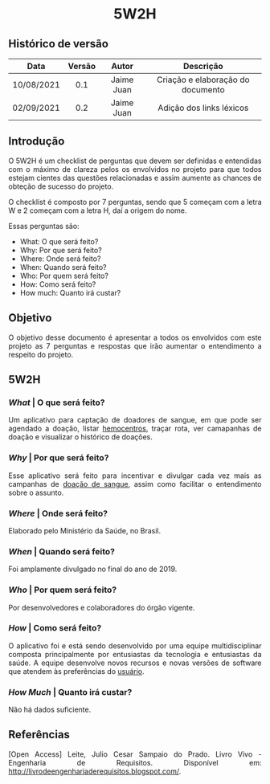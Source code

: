 # <center> 5W2H

## Histórico de versão
| Data | Versão | Autor | Descrição |
| :-:|:-:|:-:|:-: |
| 10/08/2021 | 0.1 | Jaime Juan | Criação e elaboração do documento |
| 02/09/2021 | 0.2 | Jaime Juan | Adição dos links léxicos |

<div align="justify">

## Introdução
O 5W2H é um checklist de perguntas que devem ser definidas e entendidas com o máximo de clareza pelos os envolvidos no projeto para que todos estejam cientes das questões relacionadas e assim aumente as chances de obteção de sucesso do projeto.

O checklist é composto por 7 perguntas, sendo que 5 começam com a letra W e 2 começam com a letra H, daí a origem do nome.

Essas perguntas são:

- What: O que será feito?
- Why: Por que será feito?
- Where: Onde será feito?
- When: Quando será feito?
- Who: Por quem será feito?
- How: Como será feito?
- How much: Quanto irá custar?

## Objetivo
O objetivo desse documento é apresentar a todos os envolvidos com este projeto as 7 perguntas e respostas que irão aumentar o entendimento a respeito do projeto.

## 5W2H
### _What_ | O que será feito?
Um aplicativo para captação de doadores de sangue, em que pode ser agendado a doação, listar [hemocentros](./modelagem/lexico?id=hemocentro), traçar rota, ver camapanhas de doação e visualizar o histórico de doações.

### _Why_ | Por que será feito?
Esse aplicativo será feito para incentivar e divulgar cada vez mais as campanhas de [doação de sangue](./modelagem/lexico?id=doação-de-sangue), assim como facilitar o entendimento sobre o assunto.
### _Where_ | Onde será feito?
Elaborado pelo Ministério da Saúde, no Brasil.

### _When_ | Quando será feito?
Foi amplamente divulgado no final do ano de 2019.

### _Who_ | Por quem será feito?
Por desenvolvedores e colaboradores do órgão vigente.

### _How_ | Como será feito?
O aplicativo foi e está sendo desenvolvido por uma equipe multidisciplinar composta principalmente por entusiastas da tecnologia e entusiastas da saúde. A equipe desenvolve novos recursos e novas versões de software que atendem às preferências do [usuário](./modelagem/lexico?id=usuário).
### _How Much_ | Quanto irá custar?
Não há dados suficiente.

## Referências
[Open Access] Leite, Julio Cesar Sampaio do Prado. Livro Vivo - Engenharia de Requisitos. Disponível em: <http://livrodeengenhariaderequisitos.blogspot.com/>.